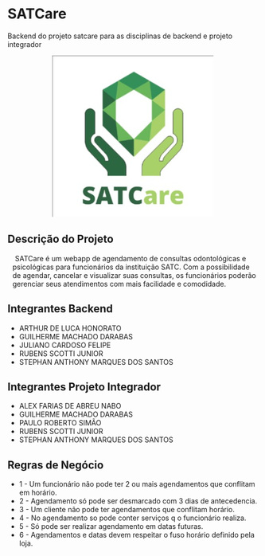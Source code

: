 # SATCare
<p>Backend do projeto satcare para as disciplinas de backend e projeto integrador<p>

<div align="center">
  <img src="./docs/logo.jpg" alt="logo">
</div>

## Descrição do Projeto

<p style="text-indent: 5px; margin-left:10px;">
SATCare é um webapp de agendamento de consultas odontológicas e psicológicas para funcionários da instituição SATC.
Com a possibilidade de agendar, cancelar e visualizar suas consultas, os funcionários poderão gerenciar
seus atendimentos com mais facilidade e comodidade.
</p>

## Integrantes Backend
* ARTHUR DE LUCA HONORATO
* GUILHERME MACHADO DARABAS
* JULIANO CARDOSO FELIPE
* RUBENS SCOTTI JUNIOR
* STEPHAN ANTHONY MARQUES DOS SANTOS

## Integrantes Projeto Integrador
* ALEX FARIAS DE ABREU NABO
* GUILHERME MACHADO DARABAS
* PAULO ROBERTO SIMÃO
* RUBENS SCOTTI JUNIOR
* STEPHAN ANTHONY MARQUES DOS SANTOS

## Regras de Negócio
* 1 - Um funcionário não pode ter 2 ou mais agendamentos que conflitam em horário.
* 2 - Agendamento só pode ser desmarcado com 3 dias de antecedencia.
* 3 - Um cliente não pode ter agendamentos que conflitam horário.
* 4 - No agendamento so pode conter serviços q o funcionário realiza.
* 5 - Só pode ser realizar agendamento em datas futuras.
* 6 - Agendamentos e datas devem respeitar o fuso horário definido pela loja.
